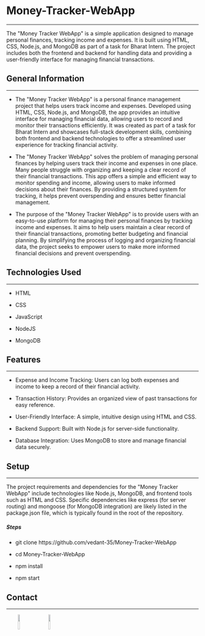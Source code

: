 <h1>Money-Tracker-WebApp</h1>
<hr><p>The "Money Tracker WebApp" is a simple application designed to manage personal finances, tracking income and expenses. It is built using HTML, CSS, Node.js, and MongoDB as part of a task for Bharat Intern. The project includes both the frontend and backend for handling data and providing a user-friendly interface for managing financial transactions.</p><h2>General Information</h2>
<hr><ul>
<li>The "Money Tracker WebApp" is a personal finance management project that helps users track income and expenses. Developed using HTML, CSS, Node.js, and MongoDB, the app provides an intuitive interface for managing financial data, allowing users to record and monitor their transactions efficiently. It was created as part of a task for Bharat Intern and showcases full-stack development skills, combining both frontend and backend technologies to offer a streamlined user experience for tracking financial activity.</li>
</ul><ul>
<li>The "Money Tracker WebApp" solves the problem of managing personal finances by helping users track their income and expenses in one place. Many people struggle with organizing and keeping a clear record of their financial transactions. This app offers a simple and efficient way to monitor spending and income, allowing users to make informed decisions about their finances. By providing a structured system for tracking, it helps prevent overspending and ensures better financial management.</li>
</ul><ul>
<li>The purpose of the "Money Tracker WebApp" is to provide users with an easy-to-use platform for managing their personal finances by tracking income and expenses. It aims to help users maintain a clear record of their financial transactions, promoting better budgeting and financial planning. By simplifying the process of logging and organizing financial data, the project seeks to empower users to make more informed financial decisions and prevent overspending.</li>
</ul><h2>Technologies Used</h2>
<hr><ul>
<li>HTML</li>
</ul><ul>
<li>CSS</li>
</ul><ul>
<li>JavaScript</li>
</ul><ul>
<li>NodeJS</li>
</ul><ul>
<li>MongoDB</li>
</ul><h2>Features</h2>
<hr><ul>
<li>Expense and Income Tracking: Users can log both expenses and income to keep a record of their financial activity.</li>
</ul><ul>
<li>Transaction History: Provides an organized view of past transactions for easy reference.</li>
</ul><ul>
<li>User-Friendly Interface: A simple, intuitive design using HTML and CSS.</li>
</ul><ul>
<li>Backend Support: Built with Node.js for server-side functionality.</li>
</ul><ul>
<li>Database Integration: Uses MongoDB to store and manage financial data securely.</li>
</ul><h2>Setup</h2>
<hr><p>The project requirements and dependencies for the "Money Tracker WebApp" include technologies like Node.js, MongoDB, and frontend tools such as HTML and CSS. Specific dependencies like express (for server routing) and mongoose (for MongoDB integration) are likely listed in the package.json file, which is typically found in the root of the repository.</p><h5>Steps</h5><ul>
<li>git clone https://github.com/vedant-35/Money-Tracker-WebApp</li>
</ul><ul>
<li>cd Money-Tracker-WebApp</li>
</ul><ul>
<li>npm install</li>
</ul><ul>
<li>npm start</li>
</ul><h2>Contact</h2>
<hr><p><span style="margin-right: 30px;"></span><a href="https://www.linkedin.com/in/vedant-rajendra-balpande-711714283/"><img target="_blank" src="https://cdn.jsdelivr.net/gh/devicons/devicon/icons/linkedin/linkedin-original.svg" style="width: 10%;"></a><span style="margin-right: 30px;"></span><a href="https://github.com/vedant-35"><img target="_blank" src="https://cdn.jsdelivr.net/gh/devicons/devicon/icons/github/github-original.svg" style="width: 10%;"></a></p>
